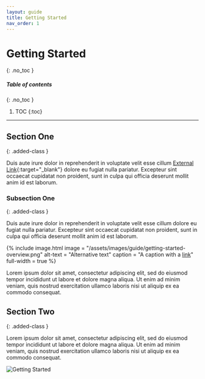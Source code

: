```yaml
---
layout: guide
title: Getting Started
nav_order: 1
---
```


# Getting Started
{: .no_toc }

##### Table of contents
{: .no_toc }
1. TOC
{:toc}

---

## Section One
{: .added-class }

Duis aute irure dolor in reprehenderit in voluptate velit esse cillum [External Link](https://bitcoin.org){:target="_blank"} dolore eu fugiat nulla pariatur. Excepteur sint occaecat cupidatat non proident, sunt in culpa qui officia deserunt mollit anim id est laborum.

### Subsection One
{: .added-class }

Duis aute irure dolor in reprehenderit in voluptate velit esse cillum dolore eu fugiat nulla pariatur. Excepteur sint occaecat cupidatat non proident, sunt in culpa qui officia deserunt mollit anim id est laborum.

{% include image.html
           image = "/assets/images/guide/getting-started-overview.png"
           alt-text = "Alternative text"
           caption = "A caption with a <a href='https://bitcoin.org' target='_blank'>link</a>"
           full-width = true
%}

Lorem ipsum dolor sit amet, consectetur adipiscing elit, sed do eiusmod tempor incididunt ut labore et dolore magna aliqua. Ut enim ad minim veniam, quis nostrud exercitation ullamco laboris nisi ut aliquip ex ea commodo consequat.


## Section Two
{: .added-class }

Lorem ipsum dolor sit amet, consectetur adipiscing elit, sed do eiusmod tempor incididunt ut labore et dolore magna aliqua. Ut enim ad minim veniam, quis nostrud exercitation ullamco laboris nisi ut aliquip ex ea commodo consequat.

![Getting Started](/assets/images/guide/getting-started-detail.jpg)
